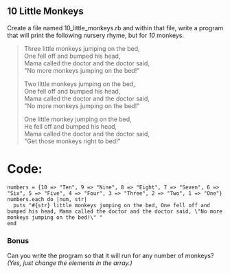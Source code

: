 ## 10 Little Monkeys

Create a file named 10_little_monkeys.rb and within that file, write a program that will print the following nursery rhyme, but for *10* monkeys.

> Three little monkeys jumping on the bed,  
> One fell off and bumped his head,  
> Mama called the doctor and the doctor said,  
> "No more monkeys jumping on the bed!"
>
> Two little monkeys jumping on the bed,  
> One fell off and bumped his head,  
> Mama called the doctor and the doctor said,  
> "No more monkeys jumping on the bed!"
>
> One little monkey jumping on the bed,  
> He fell off and bumped his head,  
> Mama called the doctor and the doctor said,  
> "Get those monkeys right to bed!"

# Code:

```
numbers = {10 => "Ten", 9 => "Nine", 8 => "Eight", 7 => "Seven", 6 => "Six", 5 => "Five", 4 => "Four", 3 => "Three", 2 => "Two", 1 => "One"}
numbers.each do |num, str|
  puts "#{str} little monkeys jumping on the bed, One fell off and bumped his head, Mama called the doctor and the doctor said, \"No more monkeys jumping on the bed!\" "
end
```

### Bonus
Can you write the program so that it will run for any number of monkeys?
_(Yes, just change the elements in the array.)_
